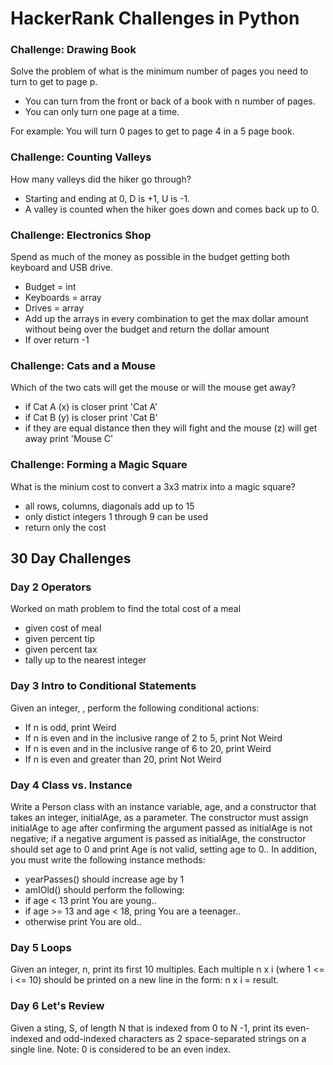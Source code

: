 # HackerRank Challenges in Python

### Challenge: Drawing Book
Solve the problem of what is the minimum number of pages you need to turn to get to page p.
- You can turn from the front or back of a book with n number of pages.
- You can only turn one page at a time.

For example: You will turn 0 pages to get to page 4 in a 5 page book.

### Challenge: Counting Valleys
How many valleys did the hiker go through?
- Starting and ending at 0, D is +1, U is -1.
- A valley is counted when the hiker goes down and comes back up to 0.

### Challenge: Electronics Shop
Spend as much of the money as possible in the budget getting both keyboard and USB drive.
- Budget = int
- Keyboards = array
- Drives = array
- Add up the arrays in every combination to get the max dollar amount without being over the budget and return the dollar amount
- If over return -1

### Challenge: Cats and a Mouse
Which of the two cats will get the mouse or will the mouse get away?
- if Cat A (x) is closer print 'Cat A'
- if Cat B (y) is closer print 'Cat B'
- if they are equal distance then they will fight and the mouse (z) will get away print 'Mouse C'

### Challenge: Forming a Magic Square
What is the minium cost to convert a 3x3 matrix into a magic square?
- all rows, columns, diagonals add up to 15
- only distict integers 1 through 9 can be used
- return only the cost






## 30 Day Challenges
### Day 2 Operators
Worked on math problem to find the total cost of a meal
- given cost of meal
- given percent tip
- given percent tax
- tally up to the nearest integer

### Day 3 Intro to Conditional Statements
Given an integer, , perform the following conditional actions:
- If n is odd, print Weird
- If n is even and in the inclusive range of 2 to 5, print Not Weird
- If n is even and in the inclusive range of 6 to 20, print Weird
- If n is even and greater than 20, print Not Weird

### Day 4 Class vs. Instance
Write a Person class with an instance variable, age, and a constructor that takes an integer, initialAge, as a parameter. The constructor must assign initialAge to age after confirming the argument passed as initialAge is not negative; if a negative argument is passed as initialAge, the constructor should set age to 0 and print Age is not valid, setting age to 0.. In addition, you must write the following instance methods:
- yearPasses() should increase age by 1
- amIOld() should perform the following:
 - if age < 13 print You are young..
 - if age >= 13 and age < 18, pring You are a teenager..
 - otherwise print You are old..

### Day 5 Loops
Given an integer, n, print its first 10 multiples. Each multiple n x i (where 1 <= i <= 10) should be printed on a new line in the form: n x i = result.

### Day 6 Let's Review
Given a sting, S, of length N that is indexed from 0 to N -1, print its even-indexed and odd-indexed characters as 2 space-separated strings on a single line. Note: 0 is considered to be an even index.


